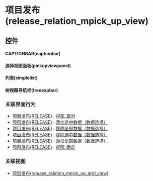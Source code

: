 # 项目发布(release_relation_mpick_up_view)  <!-- {docsify-ignore-all} -->



## 控件
#### CAPTIONBAR(captionbar)
#### 选择视图面板(pickupviewpanel)
#### 列表(simplelist)
#### 树视图导航栏(treeexpbar)


### 关联界面行为
  * [项目发布(RELEASE)](module/ProjMgmt/release) : [视图_取消](module/ProjMgmt/release#界面行为)
  * [项目发布(RELEASE)](module/ProjMgmt/release) : [添加选中数据（数据选择）](module/ProjMgmt/release#界面行为)
  * [项目发布(RELEASE)](module/ProjMgmt/release) : [移除全部数据（数据选择）](module/ProjMgmt/release#界面行为)
  * [项目发布(RELEASE)](module/ProjMgmt/release) : [移除选中数据（数据选择）](module/ProjMgmt/release#界面行为)
  * [项目发布(RELEASE)](module/ProjMgmt/release) : [添加全部数据（数据选择）](module/ProjMgmt/release#界面行为)
  * [项目发布(RELEASE)](module/ProjMgmt/release) : [视图_确定](module/ProjMgmt/release#界面行为)

### 关联视图
  * [项目发布(release_relation_mpick_up_grid_view)](app/view/release_relation_mpick_up_grid_view)

<script>
 const { createApp } = Vue
  createApp({
    data() {
      return {

      }
    }
  }).use(ElementPlus).mount('#app')
</script>